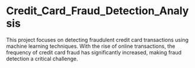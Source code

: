 # Credit_Card_Fraud_Detection_Analysis
This project focuses on detecting fraudulent credit card transactions using machine learning techniques. With the rise of online transactions, the frequency of credit card fraud has significantly increased, making fraud detection a critical challenge.
